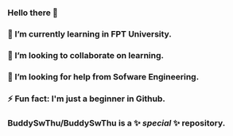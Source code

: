 ###   Hello there 👋
###   🌱 I’m currently learning in FPT University.
###   👯 I’m looking to collaborate on learning.
###   🤔 I’m looking for help from Sofware Engineering.
###   ⚡ Fun fact: I'm just a beginner in Github.


### **BuddySwThu/BuddySwThu** is a ✨ _special_ ✨ repository.
